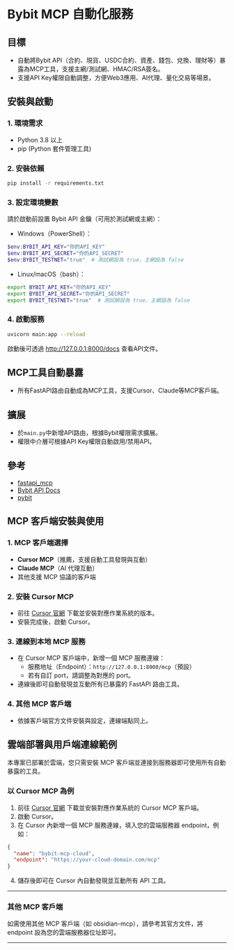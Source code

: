 # Bybit MCP 自動化服務

## 目標
- 自動將Bybit API（合約、現貨、USDC合約、資產、錢包、兌換、理財等）暴露為MCP工具，支援主網/測試網、HMAC/RSA簽名。
- 支援API Key權限自動調整，方便Web3應用、AI代理、量化交易等場景。

## 安裝與啟動

### 1. 環境需求
- Python 3.8 以上
- pip (Python 套件管理工具)

### 2. 安裝依賴
```bash
pip install -r requirements.txt
```

### 3. 設定環境變數
請於啟動前設置 Bybit API 金鑰（可用於測試網或主網）：
- Windows（PowerShell）：
```powershell
$env:BYBIT_API_KEY="你的API_KEY"
$env:BYBIT_API_SECRET="你的API_SECRET"
$env:BYBIT_TESTNET="true"  # 測試網設為 true，主網設為 false
```
- Linux/macOS（bash）：
```bash
export BYBIT_API_KEY="你的API_KEY"
export BYBIT_API_SECRET="你的API_SECRET"
export BYBIT_TESTNET="true"  # 測試網設為 true，主網設為 false
```

### 4. 啟動服務
```bash
uvicorn main:app --reload
```

啟動後可透過 http://127.0.0.1:8000/docs 查看API文件。

## MCP工具自動暴露
- 所有FastAPI路由自動成為MCP工具，支援Cursor、Claude等MCP客戶端。

## 擴展
- 於`main.py`中新增API路由，根據Bybit權限需求擴展。
- 權限中介層可根據API Key權限自動啟用/禁用API。

## 參考
- [fastapi_mcp](https://github.com/tadata-org/fastapi_mcp)
- [Bybit API Docs](https://bybit-exchange.github.io/docs/zh-TW/v5/guide)
- [pybit](https://github.com/bybit-exchange/pybit)

## MCP 客戶端安裝與使用

### 1. MCP 客戶端選擇
- **Cursor MCP**（推薦，支援自動工具發現與互動）
- **Claude MCP**（AI 代理互動）
- 其他支援 MCP 協議的客戶端

### 2. 安裝 Cursor MCP
- 前往 [Cursor 官網](https://www.cursor.so/) 下載並安裝對應作業系統的版本。
- 安裝完成後，啟動 Cursor。

### 3. 連線到本地 MCP 服務
- 在 Cursor MCP 客戶端中，新增一個 MCP 服務連線：
  - 服務地址（Endpoint）：`http://127.0.0.1:8000/mcp`（預設）
  - 若有自訂 port，請調整為對應的 port。
- 連線後即可自動發現並互動所有已暴露的 FastAPI 路由工具。

### 4. 其他 MCP 客戶端
- 依據客戶端官方文件安裝與設定，連線端點同上。

## 雲端部署與用戶端連線範例

本專案已部署於雲端，您只需安裝 MCP 客戶端並連接到服務器即可使用所有自動暴露的工具。

### 以 Cursor MCP 為例

1. 前往 [Cursor 官網](https://www.cursor.so/) 下載並安裝對應作業系統的 Cursor MCP 客戶端。
2. 啟動 Cursor。
3. 在 Cursor 內新增一個 MCP 服務連線，填入您的雲端服務器 endpoint，例如：

```json
{
  "name": "bybit-mcp-cloud",
  "endpoint": "https://your-cloud-domain.com/mcp"
}
```

4. 儲存後即可在 Cursor 內自動發現並互動所有 API 工具。

---

### 其他 MCP 客戶端

如需使用其他 MCP 客戶端（如 obsidian-mcp），請參考其官方文件，將 endpoint 設為您的雲端服務器位址即可。

--- 